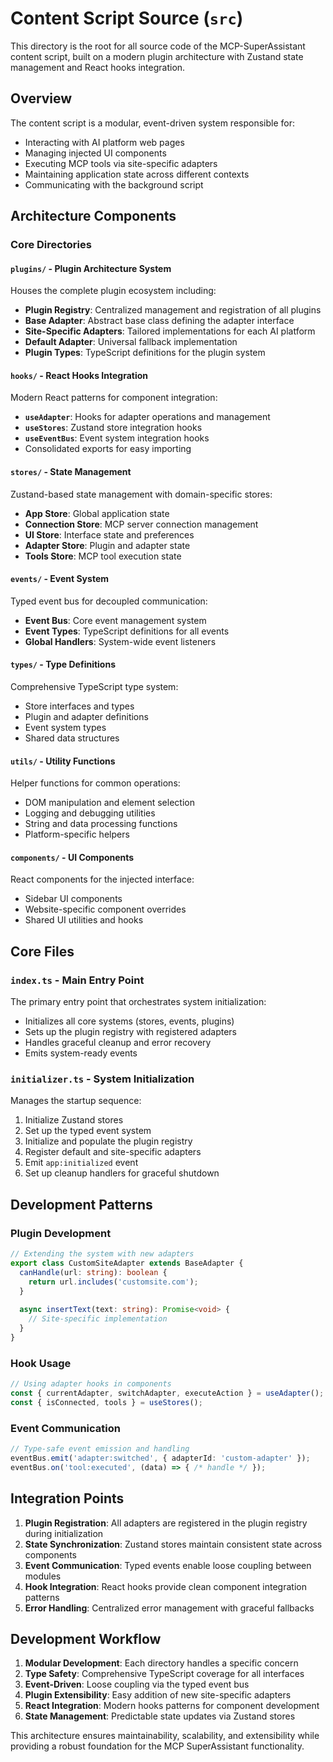 # Content Script Source (`src`)

This directory is the root for all source code of the MCP-SuperAssistant content script, built on a modern plugin architecture with Zustand state management and React hooks integration.

## Overview

The content script is a modular, event-driven system responsible for:
- Interacting with AI platform web pages
- Managing injected UI components 
- Executing MCP tools via site-specific adapters
- Maintaining application state across different contexts
- Communicating with the background script

## Architecture Components

### Core Directories

#### **`plugins/`** - Plugin Architecture System
Houses the complete plugin ecosystem including:
- **Plugin Registry**: Centralized management and registration of all plugins
- **Base Adapter**: Abstract base class defining the adapter interface
- **Site-Specific Adapters**: Tailored implementations for each AI platform
- **Default Adapter**: Universal fallback implementation
- **Plugin Types**: TypeScript definitions for the plugin system

#### **`hooks/`** - React Hooks Integration
Modern React patterns for component integration:
- **`useAdapter`**: Hooks for adapter operations and management
- **`useStores`**: Zustand store integration hooks
- **`useEventBus`**: Event system integration hooks
- Consolidated exports for easy importing

#### **`stores/`** - State Management
Zustand-based state management with domain-specific stores:
- **App Store**: Global application state
- **Connection Store**: MCP server connection management  
- **UI Store**: Interface state and preferences
- **Adapter Store**: Plugin and adapter state
- **Tools Store**: MCP tool execution state

#### **`events/`** - Event System
Typed event bus for decoupled communication:
- **Event Bus**: Core event management system
- **Event Types**: TypeScript definitions for all events
- **Global Handlers**: System-wide event listeners

#### **`types/`** - Type Definitions
Comprehensive TypeScript type system:
- Store interfaces and types
- Plugin and adapter definitions
- Event system types
- Shared data structures

#### **`utils/`** - Utility Functions
Helper functions for common operations:
- DOM manipulation and element selection
- Logging and debugging utilities
- String and data processing functions
- Platform-specific helpers

#### **`components/`** - UI Components
React components for the injected interface:
- Sidebar UI components
- Website-specific component overrides
- Shared UI utilities and hooks

## Core Files

### **`index.ts`** - Main Entry Point
The primary entry point that orchestrates system initialization:
- Initializes all core systems (stores, events, plugins)
- Sets up the plugin registry with registered adapters
- Handles graceful cleanup and error recovery
- Emits system-ready events

### **`initializer.ts`** - System Initialization
Manages the startup sequence:
1. Initialize Zustand stores
2. Set up the typed event system
3. Initialize and populate the plugin registry
4. Register default and site-specific adapters
5. Emit `app:initialized` event
6. Set up cleanup handlers for graceful shutdown

## Development Patterns

### Plugin Development
```typescript
// Extending the system with new adapters
export class CustomSiteAdapter extends BaseAdapter {
  canHandle(url: string): boolean {
    return url.includes('customsite.com');
  }
  
  async insertText(text: string): Promise<void> {
    // Site-specific implementation
  }
}
```

### Hook Usage
```typescript
// Using adapter hooks in components
const { currentAdapter, switchAdapter, executeAction } = useAdapter();
const { isConnected, tools } = useStores();
```

### Event Communication
```typescript
// Type-safe event emission and handling
eventBus.emit('adapter:switched', { adapterId: 'custom-adapter' });
eventBus.on('tool:executed', (data) => { /* handle */ });
```

## Integration Points

1. **Plugin Registration**: All adapters are registered in the plugin registry during initialization
2. **State Synchronization**: Zustand stores maintain consistent state across components
3. **Event Communication**: Typed events enable loose coupling between modules
4. **Hook Integration**: React hooks provide clean component integration patterns
5. **Error Handling**: Centralized error management with graceful fallbacks

## Development Workflow

1. **Modular Development**: Each directory handles a specific concern
2. **Type Safety**: Comprehensive TypeScript coverage for all interfaces
3. **Event-Driven**: Loose coupling via the typed event bus
4. **Plugin Extensibility**: Easy addition of new site-specific adapters
5. **React Integration**: Modern hooks patterns for component development
6. **State Management**: Predictable state updates via Zustand stores

This architecture ensures maintainability, scalability, and extensibility while providing a robust foundation for the MCP SuperAssistant functionality.
